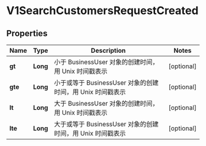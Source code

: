 
# V1SearchCustomersRequestCreated

## Properties
Name | Type | Description | Notes
------------ | ------------- | ------------- | -------------
**gt** | **Long** | 小于 BusinessUser 对象的创建时间，用 Unix 时间戳表示 |  [optional]
**gte** | **Long** | 小于或等于 BusinessUser 对象的创建时间，用 Unix 时间戳表示 |  [optional]
**lt** | **Long** | 大于 BusinessUser 对象的创建时间，用 Unix 时间戳表示 |  [optional]
**lte** | **Long** | 大于或等于 BusinessUser 对象的创建时间，用 Unix 时间戳表示 |  [optional]



